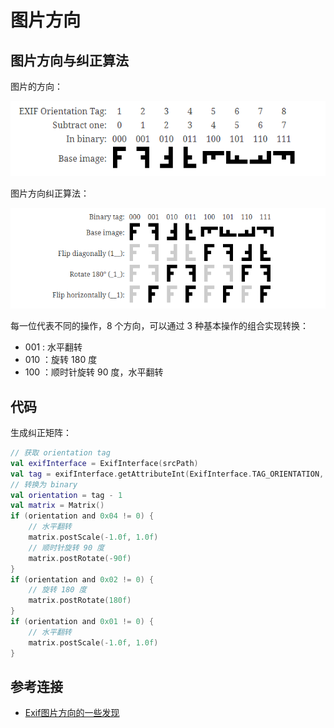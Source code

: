 # 图片方向

## 图片方向与纠正算法

图片的方向：

![图片的方向](./image/picture_orientation.png)

图片方向纠正算法：

![纠正算法](./image/rotation_filp.png)

每一位代表不同的操作，8 个方向，可以通过 3 种基本操作的组合实现转换：

- 001 : 水平翻转
- 010 ：旋转 180 度
- 100 ：顺时针旋转 90 度，水平翻转

## 代码

生成纠正矩阵：

```kotlin
// 获取 orientation tag
val exifInterface = ExifInterface(srcPath)
val tag = exifInterface.getAttributeInt(ExifInterface.TAG_ORIENTATION, ExifInterface.ORIENTATION_NORMAL)
// 转换为 binary
val orientation = tag - 1
val matrix = Matrix()
if (orientation and 0x04 != 0) {
    // 水平翻转
    matrix.postScale(-1.0f, 1.0f)
    // 顺时针旋转 90 度
    matrix.postRotate(-90f)
}
if (orientation and 0x02 != 0) {
    // 旋转 180 度
    matrix.postRotate(180f)
}
if (orientation and 0x01 != 0) {
    // 水平翻转
    matrix.postScale(-1.0f, 1.0f)
}
```

## 参考连接

- [Exif图片方向的一些发现](https://juejin.im/post/5bc3fbcc5188255c672ed754)

